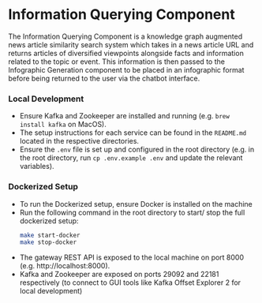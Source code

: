 # Information Querying Component
The Information Querying Component is a knowledge graph augmented news article similarity search system which takes in a news article URL and returns articles of diversified viewpoints alongside facts and information related to the topic or event. This information is then passed to the Infographic Generation component to be placed in an infographic format before being returned to the user via the chatbot interface.

### Local Development
- Ensure Kafka and Zookeeper are installed and running (e.g. `brew install kafka` on MacOS).
- The setup instructions for each service can be found in the `README.md` located in the respective directories.
- Ensure the `.env` file is set up and configured in the root directory (e.g. in the root directory, run `cp .env.example .env` and update the relevant variables).

### Dockerized Setup
- To run the Dockerized setup, ensure Docker is installed on the machine
- Run the following command in the root directory to start/ stop the full dockerized setup:
  ```bash
  make start-docker
  make stop-docker
  ```
- The gateway REST API is exposed to the local machine on port 8000 (e.g. http://localhost:8000).
- Kafka and Zookeeper are exposed on ports 29092 and 22181 respectively (to connect to GUI tools like Kafka Offset Explorer 2 for local development)
